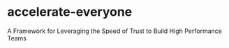 # accelerate-everyone
A Framework for Leveraging the Speed of Trust to Build High Performance Teams
